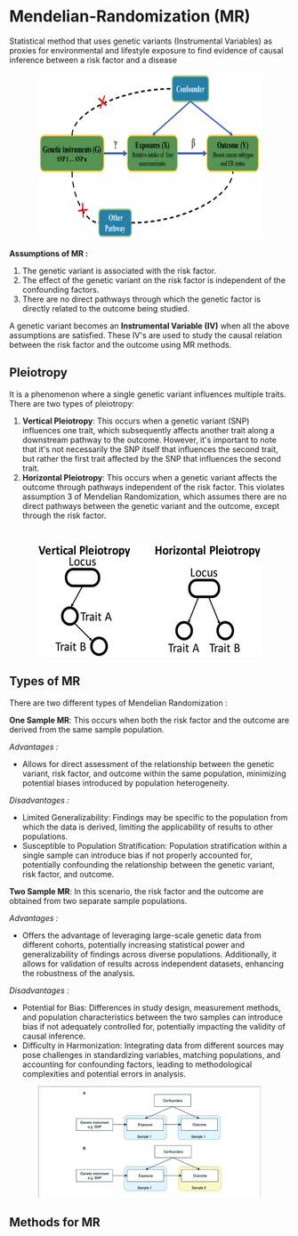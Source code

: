 # Mendelian-Randomization (MR)
Statistical method that uses genetic variants (Instrumental Variables) as proxies for environmental and lifestyle exposure to find evidence of causal inference between a risk factor and a disease

<p align="center">
  <img src="MR.png" width="400" height="300" alt="Alt Text">
</p>

**Assumptions of MR :**
1. The genetic variant is associated with the risk factor.
2. The effect of the genetic variant on the risk factor is independent of the confounding factors.
3. There are no direct pathways through which the genetic factor is directly related to the outcome being studied.

A genetic variant becomes an **Instrumental Variable (IV)** when all the above assumptions are satisfied. These IV's are used to study the causal relation between the risk factor and the outcome using MR methods.

## Pleiotropy 

It is a phenomenon where a single genetic variant influences multiple traits.
There are two types of pleiotropy:
1. **Vertical Pleiotropy**: This occurs when a genetic variant (SNP) influences one trait, which subsequently affects another trait along a downstream pathway to the outcome. However, it's important to note that it's not necessarily the SNP itself that influences the second trait, but rather the first trait affected by the SNP that influences the second trait.
2. **Horizontal Pleiotropy**: This occurs when a genetic variant affects the outcome through pathways independent of the risk factor. This violates assumption 3 of Mendelian Randomization, which assumes there are no direct pathways between the genetic variant and the outcome, except through the risk factor.
<br>
<p align="center">
  <img src="Schematic-of-different-types-of-pleiotropy-Previous-studies-distinguish-between-vertical.png" width="400" height="200" alt="Alt Text">
</p>

## Types of MR
There are two different types of Mendelian Randomization :

**One Sample MR**: This occurs when both the risk factor and the outcome are derived from the same sample population.

_Advantages :_
- Allows for direct assessment of the relationship between the genetic variant, risk factor, and outcome within the same population, minimizing potential biases introduced by population heterogeneity.

_Disadvantages :_
- Limited Generalizability: Findings may be specific to the population from which the data is derived, limiting the applicability of results to other populations.
- Susceptible to Population Stratification: Population stratification within a single sample can introduce bias if not properly accounted for, potentially confounding the relationship between the genetic variant, risk factor, and outcome.

**Two Sample MR**: In this scenario, the risk factor and the outcome are obtained from two separate sample populations.

_Advantages :_
- Offers the advantage of leveraging large-scale genetic data from different cohorts, potentially increasing statistical power and generalizability of findings across diverse populations. Additionally, it allows for validation of results across independent datasets, enhancing the robustness of the analysis.
  
_Disadvantages :_
- Potential for Bias: Differences in study design, measurement methods, and population characteristics between the two samples can introduce bias if not adequately controlled for, potentially impacting the validity of causal inference.
- Difficulty in Harmonization: Integrating data from different sources may pose challenges in standardizing variables, matching populations, and accounting for confounding factors, leading to methodological complexities and potential errors in analysis.

<p align="center">
  <img src="One-sample-and-two-sample-Mendelian-randomization-study-designs-A-One-sample.png" width="400" height="200" alt="Alt Text">
</p>

## Methods for MR








